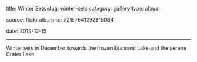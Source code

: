 title: Winter Sets
slug: winter-sets
category: gallery
type: album

source: flickr
album-id: 72157641292815084

date: 2013-12-15

---

Winter sets in December towards the frozen Diamond Lake and the serene Crater Lake.
